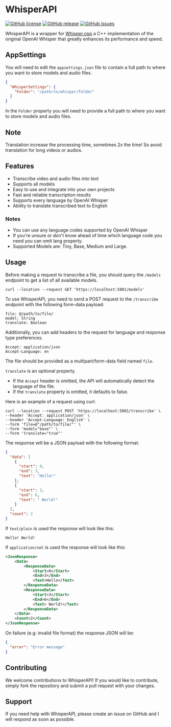 # WhisperAPI

[![GitHub license](https://img.shields.io/github/license/DontEatOreo/WhisperAPI)](https://github.com/DontEatOreo/WhisperAPI/blob/master/LICENSE.txt)
[![GitHub release](https://img.shields.io/github/release/DontEatOreo/WhisperAPI)](https://github.com/DontEatOreo/WhisperAPI/releases)
[![GitHub issues](https://img.shields.io/github/issues/DontEatOreo/WhisperAPI)](https://github.com/DontEatOreo/WhisperAPI/issues)

WhisperAPI is a wrapper for [Whisper.cpp](https://github.com/ggerganov/whisper.cpp) a C++ implementation of the original OpenAI Whisper that greatly enhances its performance and speed.

## AppSettings

You will need to edit the `appsettings.json` file to contain a full path to where you want to store models and audio files.

```json
{
  "WhisperSettings": {
    "Folder": "/path/to/whisper/folder"
  }
}
```

In the `Folder` property you will need to provide a full path to where you want to store models and audio files.

## Note

Translation increase the processing time, sometimes 2x the time! So avoid translation for long videos or audios.

## Features

- Transcribe video and audio files into text
- Supports all models
- Easy to use and integrate into your own projects
- Fast and reliable transcription results
- Supports every language by OpenAI Whisper
- Ability to translate transcribed text to English

### Notes

- You can use any language codes supported by OpenAI Whisper
- If you're unsure or don't know ahead of time which language code you need you can omit lang property.
- Supported Models are: Tiny, Base, Medium and Large.

## Usage

Before making a request to transcribe a file, you should query the `/models` endpoint to get a list of all available models.

```shell
curl --location --request GET 'https://localhost:5001/models'
```

To use WhisperAPI, you need to send a POST request to the `/transcribe` endpoint with the following form-data payload:

```
file: @/path/to/file/
model: String
translate: Boolean
```

Additionally, you can add headers to the request for language and response type preferences.

```
Accept: application/json
Accept-Language: en
```

The file should be provided as a multipart/form-data field named ``file``.

`translate` is an optional property.

- If the `Accept` header is omitted, the API will automatically detect the language of the file.
- If the `translate` property is omitted, it defaults to false.

Here is an example of a request using curl:

```shell
curl --location --request POST 'https://localhost:5001/transcribe' \
--header 'Accept: application/json' \
--header 'Accept-Language: English' \
--form 'file=@"/path/to/file/"' \
--form 'model="base"' \
--form 'translate="true"'
```

The response will be a JSON payload with the following format:

```json
{
  "data": [
    {
      "start": 0,
      "end": 3,
      "text": "Hello!"
    },
    {
      "start": 3,
      "end": 6,
      "text": " World!"
    }
  ],
  "count": 2
}
```

If `text/plain` is used the response will look like this:

```text
Hello! World!
```

If `application/xml` is used the response will look like this:

```xml
<JsonResponse>
    <Data>
        <ResponseData>
            <Start>0</Start>
            <End>3</End>
            <Text>Hello</Text>
        </ResponseData>
        <ResponseData>
            <Start>3</Start>
            <End>6</End>
            <Text> World!</Text>
        </ResponseData>
    </Data>
    <Count>2</Count>
</JsonResponse>
```

On failure (e.g: invalid file format) the response JSON will be:

```json
{
  "error": "Error message"
}
```

## Contributing

We welcome contributions to WhisperAPI! If you would like to contribute, simply fork the repository and submit a pull request with your changes.

## Support

If you need help with WhisperAPI, please create an issue on GitHub and I will respond as soon as possible.
